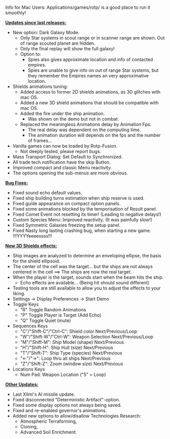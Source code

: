 Info for Mac Users: Applications/games/rotp/ is a good place to run it smoothly!

<b><ins>Updates since last releases:</ins></b>
- New option: Dark Galaxy Mode.
  - Only Star systems in scout range or in scanner range are shown. Out of range scouted planet are hidden.
  - Only the final replay will show the full galaxy!
  - Option to:
	- Spies also gives approximate location and info of contacted empires.
	- Spies are unable to give info on out of range Star systems, but they remember the Empires names an very approximative location.
- Shields animations tuning:
  - Added access to former 2D shields animations, as 3D glitches with mac OS.
  - Added a new 3D shield animations that should be compatible with mac OS.
  - Added the fire under the ship animation.
    - Was shown on the demo but not in combat.
  - Replaced the meaningless Animations delay by Animation Fps.
    - The real delay was dependent on the computing time.
    - The animation duration will depends on the fps and the number of frames... 
- Vanilla games can now be loaded by Rotp-Fusion.
  - Not deeply tested, please report bugs.
- Mass Transport Dialog: Set Default to Synchronized.
- All trade tech notification have the skip Button.
- Improved compact and classic Menu reactivity.
- The options opening the sub-menus are more obvious.


<b><ins>Bug Fixes:</ins></b>
- Fixed sound echo default values.
- Fixed ship building turns estimation when ship reserve is used.
- Fixed guide appearance on compact option panels.
- Fixed some animations blocked by the temporisation of Result panel.
- Fixed Comet Event not resetting its timer! (Leading to negative delays!)
- Custom Species Menu: Improved reactivity. (It was painfully slow!)
- Fixed Symmetric Galaxies freezing the setup panel.
- Fixed Nasty long lasting crashing bug, when starting a new game. !!!YYYYeeeessss!!!

<b><ins>New 3D Shields effects:</ins></b>
- Ship images are analyzed to determine an enveloping ellipse, the basis for the shield ellipsoid.
- The center of the cell was the target... but the ships are not always centered in the cell ==> The ships are now the real target.
- When the player is the target, sounds start when the beam hits the ship.
  - Echo effects are available... (Being hit should sound different)
- Testing tools are still available to allow you to adjust the effects to your liking.
 - Settings -> Display Preferences -> Start Demo
 - Toggle Keys
   - "R" Toggle Random Animations
   - "P" Toggle Player is Target (Add Echo)
   - "Q" Toggle Quiet (mute)
  - Sequences Keys
    - "C"/"Shift-C"/"Ctrl-C": Shield color Next/Previous/Loop
    - "W"/"Shift-W"/"Ctrl-W": Weapon Selection Next/Previous/Loop
    - "M"/"Shift-M": Ship Model (shape) Next/Previous
    - "H"/"Shift-H": Ship Hull (size) Next/Previous
    - "T"/"Shift-T": Ship Type (species) Next/Previous
    - "<-"/"->": Loop thru all ships Next/Previous
    - "Z"/"Shift-Z": Zoom (window size) Next/Previous
  - Locations Keys
    - Num Pad: Weapon Location ("5" = Loop)

<b><ins>Other Updates:</ins></b>
- Last Xilmi's AI missile update.
- Fixed disconnected "Deterministic Artifact"-option.
- Fixed some display options not always being saved.
- Fixed and re-enabled governor's animations.
- Added new options to allow/disallow Technologies Research:
  - Atmospheric Terraforming,
  - Cloning,
  - Advanced Soil Enrichment.
